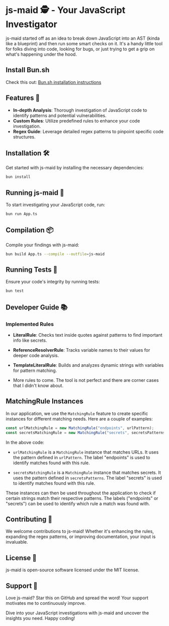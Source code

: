 # js-maid 🕵️ - Your JavaScript Investigator

js-maid started off as an idea to break down JavaScript into an AST (kinda like a blueprint) and then run some smart checks on it. It's a handy little tool for folks diving into code, looking for bugs, or just trying to get a grip on what's happening under the hood.

## Install Bun.sh

Check this out: [Bun.sh installation instructions](https://bun.sh/docs/installation)

## Features 🌟

- **In-depth Analysis**: Thorough investigation of JavaScript code to identify patterns and potential vulnerabilities.
- **Custom Rules**: Utilize predefined rules to enhance your code investigation.
- **Regex Guide**: Leverage detailed regex patterns to pinpoint specific code structures.

## Installation 🛠

Get started with js-maid by installing the necessary dependencies:

```bash
bun install
```

## Running js-maid 🏃

To start investigating your JavaScript code, run:

```bash
bun run App.ts
```

## Compilation 📦

Compile your findings with js-maid:

```bash
bun build App.ts --compile --outfile=js-maid
```

## Running Tests 🧪

Ensure your code's integrity by running tests:

```bash
bun test
```

## Developer Guide 📚

### Implemented Rules

- **LiteralRule**: Checks text inside quotes against patterns to find important info like secrets.

- **ReferenceResolverRule**: Tracks variable names to their values for deeper code analysis.

- **TemplateLiteralRule**: Builds and analyzes dynamic strings with variables for pattern matching.

- More rules to come. The tool is not perfect and there are corner cases that I didn't know about.

## MatchingRule Instances

In our application, we use the `MatchingRule` feature to create specific instances for different matching needs. Here are a couple of examples:

```typescript
const urlMatchingRule = new MatchingRule("endpoints", urlPattern);
const secretsMatchingRule = new MatchingRule("secrets", secretsPatterns);
```



In the above code:

- `urlMatchingRule` is a `MatchingRule` instance that matches URLs. It uses the pattern defined in `urlPattern`. The label "endpoints" is used to identify matches found with this rule.

- `secretsMatchingRule` is a `MatchingRule` instance that matches secrets. It uses the pattern defined in `secretsPatterns`. The label "secrets" is used to identify matches found with this rule.

These instances can then be used throughout the application to check if certain strings match their respective patterns. The labels ("endpoints" or "secrets") can be used to identify which rule a match was found with.

## Contributing 🤝

We welcome contributions to js-maid! Whether it's enhancing the rules, expanding the regex patterns, or improving documentation, your input is invaluable.

## License 📜

js-maid is open-source software licensed under the MIT license.

## Support 💖

Love js-maid? Star this on GitHub and spread the word! Your support motivates me to continuously improve.

Dive into your JavaScript investigations with js-maid and uncover the insights you need. Happy coding!
